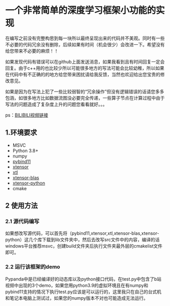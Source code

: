# 一个非常简单的深度学习框架小功能的实现
在编写之前没有完整构思到每一块所以最终呈现出来的代码并不美观。同时有一些不必要的代码冗余没有删除，后续如果有时间（机会很少）会改进一下。希望没有给您带来不必要的麻烦！！

如果发现代码有错误可以在github上面发送消息，如果我看到且有时间回复一定会回复。由于c++用的也比较少所以可能很多地方的写法可能会比较幼稚，所以如果在代码中有不正确的的地方给您带来困扰请给我反馈，当然也欢迎给出您宝贵的修改意见。

如果是因为在写法上犯了一些比较弱智的“冗余操作”但没有逻辑错误的话请您多多包涵，如很多地方比如数据流图没必要完全传递，一些算子节点在计算过程中由于写法的问题造成了复杂度上升的问题您看看就好。。。

ps：[BILIBILI视频链接](https://www.bilibili.com/video/BV1Q24y1g7oj/?spm_id_from=333.337.search-card.all.click&vd_source=f817c0e82770e849e62c360c6d27fc4c)
## 1.环境要求

* MSVC
* Python 3.8+
* numpy
* [pybind11](https://github.com/pybind/pybind11)
* [xtensor](https://github.com/xtensor-stack/xtensor-blas)
* [xtl](https://github.com/xtensor-stack/xtl)
* [xtensor-blas](https://github.com/xtensor-stack/xtensor-blas)
* [xtensor-python](https://github.com/xtensor-stack/xtensor-python)
* cmake
## 2 使用方法
### 2.1 源代码编写
如果想改写源代码，可以首先将（pybind11,xtensor,xtl,xtensor-blas,xtensor-python）这几个库下载到lib文件夹中，然后去改写src文件中的内容，编译的话windows平台推荐msvc，创建build文件夹后执行文件夹最外层的cmakelist文件即可。
### 2.2 运行该框架的demo
Pypanda中是已经编译好的动态库以及python接口代码，在test.py中包含了b站视频中出现的3个demo，如果您用python3.9的虚拟环境且在有numpy和pybind11支持的情况下执行test.py应该是可以运行的，这里我只在自己的台式机和笔记本电脑上测试过，如果您的numpy版本不对也可能造成无法运行。

